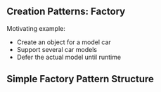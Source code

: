 ## Creation Patterns: Factory

Motivating example:

- Create an object for a model car
- Support several car models
- Defer the actual model until runtime


## Simple Factory Pattern Structure

